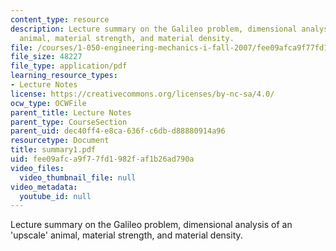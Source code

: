 ```yaml
---
content_type: resource
description: Lecture summary on the Galileo problem, dimensional analysis of an 'upscale'
  animal, material strength, and material density.
file: /courses/1-050-engineering-mechanics-i-fall-2007/fee09afca9f77fd1982faf1b26ad790a_summary1.pdf
file_size: 48227
file_type: application/pdf
learning_resource_types:
- Lecture Notes
license: https://creativecommons.org/licenses/by-nc-sa/4.0/
ocw_type: OCWFile
parent_title: Lecture Notes
parent_type: CourseSection
parent_uid: dec40ff4-e8ca-636f-c6db-d88880914a96
resourcetype: Document
title: summary1.pdf
uid: fee09afc-a9f7-7fd1-982f-af1b26ad790a
video_files:
  video_thumbnail_file: null
video_metadata:
  youtube_id: null
---
```

Lecture summary on the Galileo problem, dimensional analysis of an 'upscale' animal, material strength, and material density.